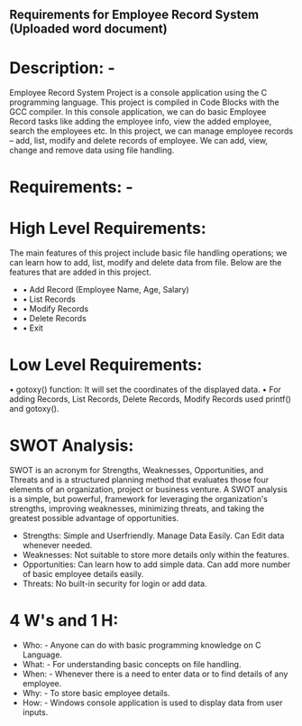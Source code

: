 ## **Requirements for Employee Record System (Uploaded word document)**

# Description: -
Employee Record System Project is a console application using the C programming language. This project is compiled in Code Blocks with the GCC compiler. In this console application, we can do basic Employee Record tasks like adding the employee info, view the added employee, search the employees etc.
In this project, we can manage employee records – add, list, modify and delete records of employee. We can add, view, change and remove data using file handling.
# Requirements: -
# High Level Requirements:
The main features of this project include basic file handling operations; we can learn how to add, list, modify and delete data from file. Below are the features that are added in this project.
* •	Add Record (Employee Name, Age, Salary)
* •	List Records
* •	Modify Records
* •	Delete Records
* •	Exit
# Low Level Requirements:
•	gotoxy() function: It will set the coordinates of the displayed data.
•	For adding Records, List Records, Delete Records, Modify Records used printf() and gotoxy().

# SWOT Analysis:
SWOT is an acronym for Strengths, Weaknesses, Opportunities, and Threats and is a structured planning method that evaluates those four elements of an organization, project or business venture. A SWOT analysis is a simple, but powerful, framework for leveraging the organization's strengths, improving weaknesses, minimizing threats, and taking the greatest possible advantage of opportunities.
* Strengths:
Simple and Userfriendly.
Manage Data Easily.
Can Edit data whenever needed.
* Weaknesses:
Not suitable to store more details only within the features.
* Opportunities:
Can learn how to add simple data.
Can add more number of basic  employee details easily.
* Threats:
No built-in security for login or add data.



 
# 4 W's and 1 H: 
* Who: - Anyone can do with basic programming knowledge on C Language.
* What: - For understanding basic concepts on file handling.
* When: - Whenever there is a need to enter data or to find details of any               employee.
* Why: - To store basic employee details.
* How: - Windows console application is used to display data from user inputs.


